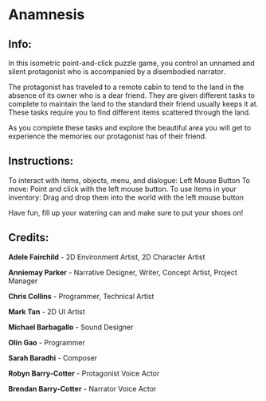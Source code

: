 # Anamnesis

## Info:

In this isometric point-and-click puzzle game, you control an unnamed and silent protagonist who is accompanied by a disembodied narrator. 


The protagonist has traveled to a remote cabin to tend to the land in the absence of its owner who is a dear friend. They are given different tasks to complete to maintain the land to the standard their friend usually keeps it at. These tasks require you to find different items scattered through the land. 


As you complete these tasks and explore the beautiful area you will get to experience the memories our protagonist has of their friend. 


## Instructions:

To interact with items, objects, menu, and dialogue: Left Mouse Button
To move: Point and click with the left mouse button.
To use items in your inventory: Drag and drop them into the world with the left mouse button

Have fun, fill up your watering can and make sure to put your shoes on!


## Credits:

**Adele Fairchild** - 2D Environment Artist, 2D Character Artist

**Anniemay Parker** - Narrative Designer, Writer, Concept Artist, Project Manager

**Chris Collins** - Programmer, Technical Artist

**Mark Tan** - 2D UI Artist

**Michael Barbagallo** - Sound Designer

**Olin Gao** - Programmer

**Sarah Baradhi** - Composer

**Robyn Barry-Cotter** - Protagonist Voice Actor

**Brendan Barry-Cotter** - Narrator Voice Actor
